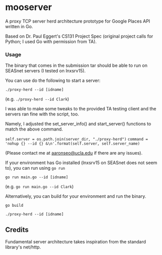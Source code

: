 # mooserver
A proxy TCP server herd architecture prototype for Google Places API written in Go.

Based on Dr. Paul Eggert's CS131 Project Spec (original project calls for Python; I used Go with permission from TA).

### Usage
The binary that comes in the submission tar should be able to run on SEASnet servers (I tested on lnxsrv15).

You can use do the following to start a server:

`./proxy-herd --id [idname]`

(e.g. `./proxy-herd --id Clark`)

I was able to make some tweaks to the provided TA testing client and the servers ran fine with the script, too.

Namely, I adjusted the set_server_info() and start_server() functions to match the above command.

`self.server = os.path.join(server_dir, "./proxy-herd")`
`command = 'nohup {} --id {} &\n'.format(self.server, self.server_name)`

(Please contact me at aaronseo@ucla.edu if there are any issues).


If your environment has Go installed (lnxsrv15 on SEASnet does not seem to), you can run using `go run`

`go run main.go --id [idname]`

(e.g. `go run main.go --id Clark`)

Alternatively, you can build for your environment and run the binary.

`go build`

`./proxy-herd --id [idname]`


## Credits
Fundamental server architecture takes inspiration from the standard library's net/http.
